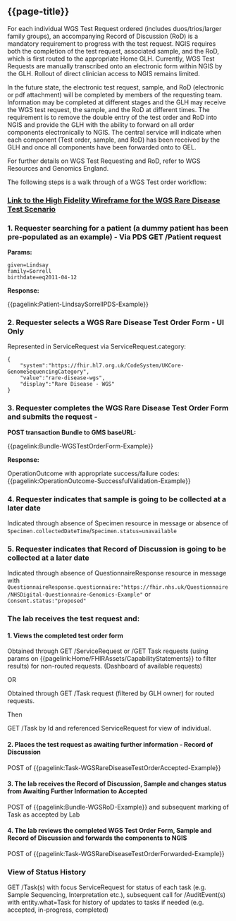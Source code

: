 ## {{page-title}}

For each individual WGS Test Request ordered (includes duos/trios/larger family groups), an accompanying Record of Discussion (RoD) is a mandatory requirement to progress with the test request. NGIS requires both the completion of the test request, associated sample, and the RoD, which is first routed to the appropriate Home GLH. Currently, WGS Test Requests are manually transcribed onto an electronic form within NGIS by the GLH. Rollout of direct clinician access to NGIS remains limited. 

In the future state, the electronic test request, sample, and RoD (electronic or pdf attachment) will be completed by members of the requesting team. Information may be completed at different stages and the GLH may receive the WGS test request, the sample, and the RoD at different times. The requirement is to remove the double entry of the test order and RoD into NGIS and provide the GLH with the ability to forward on all order components electronically to NGIS. The central service will indicate when each component (Test order, sample, and RoD) has been received by the GLH and once all components have been forwarded onto to GEL. 

For further details on WGS Test Requesting and RoD, refer to WGS Resources and Genomics England.

The following steps is a walk through of a WGS Test order workflow:

### [Link to the High Fidelity Wireframe for the WGS Rare Disease Test Scenario](https://tenq2a.axshare.com/)

### 1. Requester searching for a patient (a dummy patient has been pre-populated as an example) - Via PDS GET /Patient request

**Params:**
```
given=Lindsay
family=Sorrell
birthdate=eq2011-04-12
```

**Response:**

{{pagelink:Patient-LindsaySorrellPDS-Example}}

### 2. Requester selects a WGS Rare Disease Test Order Form - UI Only

Represented in ServiceRequest via ServiceRequest.category:
```
{
    "system":"https://fhir.hl7.org.uk/CodeSystem/UKCore-GenomeSequencingCategory",
    "value":"rare-disease-wgs",
    "display":"Rare Disease - WGS"
}
```

### 3. Requester completes the WGS Rare Disease Test Order Form and submits the request - 

**POST transaction Bundle to GMS baseURL:**

{{pagelink:Bundle-WGSTestOrderForm-Example}}

**Response:**

OperationOutcome with appropriate success/failure codes: {{pagelink:OperationOutcome-SuccessfulValidation-Example}}

### 4. Requester indicates that sample is going to be collected at a later date

Indicated through absence of Specimen resource in message or absence of ```Specimen.collectedDateTime```/```Specimen.status=unavailable```

### 5. Requester indicates that Record of Discussion is going to be collected at a later date

Indicated through absence of QuestionnaireResponse resource in message with ```QuestionnaireResponse.questionnaire:"https://fhir.nhs.uk/Questionnaire/NHSDigital-Questionnaire-Genomics-Example"``` or ```Consent.status:"proposed"```

### The lab receives the test request and:

#### 1. Views the completed test order form

Obtained through GET /ServiceRequest or /GET Task requests (using params on {{pagelink:Home/FHIRAssets/CapabilityStatements}} to filter results) for non-routed requests. (Dashboard of available requests)

OR

Obtained through GET /Task request (filtered by GLH owner) for routed requests.

Then

GET /Task by Id and referenced ServiceRequest for view of individual.

#### 2. Places the test request as awaiting further information - Record of Discussion

POST of {{pagelink:Task-WGSRareDiseaseTestOrderAccepted-Example}}

#### 3. The lab receives the Record of Discussion, Sample and changes status from Awaiting Further Information to Accepted

POST of {{pagelink:Bundle-WGSRoD-Example}} and subsequent marking of Task as accepted by Lab

#### 4. The lab reviews the completed WGS Test Order Form, Sample and Record of Discussion and forwards the components to NGIS 

POST of {{pagelink:Task-WGSRareDiseaseTestOrderForwarded-Example}}

### View of Status History

GET /Task(s) with focus ServiceRequest for status of each task (e.g. Sample Sequencing, Interpretation etc.), subsequent call for /AuditEvent(s) with entity.what=Task for history of updates to tasks if needed (e.g. accepted, in-progress, completed)